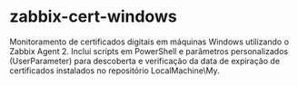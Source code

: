 # zabbix-cert-windows
Monitoramento de certificados digitais em máquinas Windows utilizando o Zabbix Agent 2. Inclui scripts em PowerShell e parâmetros personalizados (UserParameter) para descoberta e verificação da data de expiração de certificados instalados no repositório LocalMachine\My.
